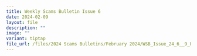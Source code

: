 ```yaml
---
title: Weekly Scams Bulletin Issue 6
date: 2024-02-09
layout: file
description: ""
image: ""
variant: tiptap
file_url: /files/2024 Scams Bulletins/February 2024/WSB_Issue_24_6__9_Feb_.pdf
---
```

